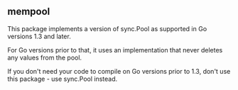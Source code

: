 mempool
-------

This package implements a version of sync.Pool
as supported in Go versions 1.3 and later.

For Go versions prior to that, it uses an implementation
that never deletes any values from the pool.

If you don't need your code to compile on Go versions
prior to 1.3, don't use this package - use sync.Pool
instead.
